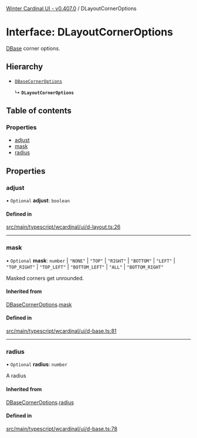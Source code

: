 [Winter Cardinal UI - v0.407.0](../index.md) / DLayoutCornerOptions

# Interface: DLayoutCornerOptions

[DBase](../classes/DBase.md) corner options.

## Hierarchy

- [`DBaseCornerOptions`](DBaseCornerOptions.md)

  ↳ **`DLayoutCornerOptions`**

## Table of contents

### Properties

- [adjust](DLayoutCornerOptions.md#adjust)
- [mask](DLayoutCornerOptions.md#mask)
- [radius](DLayoutCornerOptions.md#radius)

## Properties

### adjust

• `Optional` **adjust**: `boolean`

#### Defined in

[src/main/typescript/wcardinal/ui/d-layout.ts:26](https://github.com/winter-cardinal/winter-cardinal-ui/blob/v0.407.0/src/main/typescript/wcardinal/ui/d-layout.ts#L26)

___

### mask

• `Optional` **mask**: `number` \| ``"NONE"`` \| ``"TOP"`` \| ``"RIGHT"`` \| ``"BOTTOM"`` \| ``"LEFT"`` \| ``"TOP_RIGHT"`` \| ``"TOP_LEFT"`` \| ``"BOTTOM_LEFT"`` \| ``"ALL"`` \| ``"BOTTOM_RIGHT"``

Masked corners get unrounded.

#### Inherited from

[DBaseCornerOptions](DBaseCornerOptions.md).[mask](DBaseCornerOptions.md#mask)

#### Defined in

[src/main/typescript/wcardinal/ui/d-base.ts:81](https://github.com/winter-cardinal/winter-cardinal-ui/blob/v0.407.0/src/main/typescript/wcardinal/ui/d-base.ts#L81)

___

### radius

• `Optional` **radius**: `number`

A radius

#### Inherited from

[DBaseCornerOptions](DBaseCornerOptions.md).[radius](DBaseCornerOptions.md#radius)

#### Defined in

[src/main/typescript/wcardinal/ui/d-base.ts:78](https://github.com/winter-cardinal/winter-cardinal-ui/blob/v0.407.0/src/main/typescript/wcardinal/ui/d-base.ts#L78)
